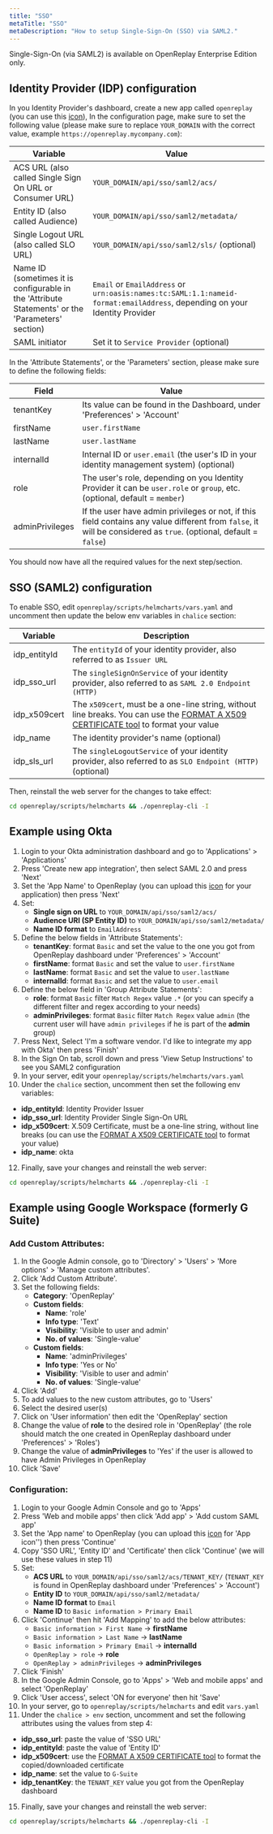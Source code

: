 ```yaml
---
title: "SSO"
metaTitle: "SSO"
metaDescription: "How to setup Single-Sign-On (SSO) via SAML2."
---
```


Single-Sign-On (via SAML2) is available on OpenReplay Enterprise Edition only.

## Identity Provider (IDP) configuration

In you Identity Provider's dashboard, create a new app called `openreplay` (you can use this [icon](../static/favicon.png)), In the configuration page, make sure to set the following value (please make sure to replace `YOUR_DOMAIN` with the correct value, example `https://openreplay.mycompany.com`):

| Variable | Value |
|----------|-------------|
| ACS URL (also called Single Sign On URL or Consumer URL) | `YOUR_DOMAIN/api/sso/saml2/acs/` |
| Entity ID (also called Audience) | `YOUR_DOMAIN/api/sso/saml2/metadata/`|
| Single Logout URL (also called SLO URL) | `YOUR_DOMAIN/api/sso/saml2/sls/` (optional) |
| Name ID (sometimes it is configurable in the 'Attribute Statements' or the 'Parameters' section) | `Email` or `EmailAddress` or `urn:oasis:names:tc:SAML:1.1:nameid-format:emailAddress`, depending on your Identity Provider |
| SAML initiator | Set it to `Service Provider` (optional) |

In the 'Attribute Statements', or the 'Parameters' section, please make sure to define the following fields:

| Field | Value |
|----------|-------------|
| tenantKey | Its value can be found in the Dashboard, under 'Preferences' > 'Account' |
| firstName | `user.firstName` |
| lastName |  `user.lastName` |
| internalId | Internal ID or `user.email` (the user's ID in your identity management system) (optional) |
| role | The user's role, depending on you Identity Provider it can be `user.role` or `group`, etc. (optional, default = `member`) |
| adminPrivileges | If the user have admin privileges or not, if this field contains any value different from `false`, it will be considered as `true`. (optional, default = `false`) |

You should now have all the required values for the next step/section.

## SSO (SAML2) configuration

To enable SSO, edit `openreplay/scripts/helmcharts/vars.yaml` and uncomment then update the below env variables in `chalice` section:

| Variable | Description |
|----------|-------------|
| idp_entityId | The `entityId` of your identity provider, also referred to as `Issuer URL` |
| idp_sso_url | The `singleSignOnService` of your identity provider, also referred to as `SAML 2.0 Endpoint (HTTP)` |
| idp_x509cert | The `x509cert`, must be a one-line string, without line breaks. You can use the [FORMAT A X509 CERTIFICATE tool](https://www.samltool.com/format_x509cert.php) to format your value |
| idp_name | The identity provider's name (optional) |
| idp_sls_url | The `singleLogoutService` of your identity provider, also referred to as `SLO Endpoint (HTTP)` (optional) |

Then, reinstall the web server for the changes to take effect:

```bash
cd openreplay/scripts/helmcharts && ./openreplay-cli -I
```

## Example using Okta

1. Login to your Okta administration dashboard and go to 'Applications' > 'Applications'
2. Press 'Create new app integration', then select SAML 2.0 and press 'Next'
3. Set the 'App Name' to OpenReplay (you can upload this [icon](../static/favicon.png) for your application) then press 'Next'
4. Set:
    - **Single sign on URL** to `YOUR_DOMAIN/api/sso/saml2/acs/`
    - **Audience URI (SP Entity ID)** to `YOUR_DOMAIN/api/sso/saml2/metadata/`
    - **Name ID format** to `EmailAddress`
5. Define the below fields in 'Attribute Statements':
    - **tenantKey**: format `Basic` and set the value to the one you got from OpenReplay dashboard under 'Preferences' > 'Account'
    - **firstName**: format `Basic` and set the value to `user.firstName`
    - **lastName**: format `Basic` and set the value to `user.lastName`
    - **internalId**: format `Basic` and set the value to `user.email`
6. Define the below field in 'Group Attribute Statements':
    - **role**: format `Basic` filter `Match Regex` value `.*` (or you can specify a different filter and regex according to your needs)
    - **adminPrivileges**: format `Basic` filter `Match Regex` value `admin` (the current user will have `admin privileges` if he is part of the **admin** group)
7. Press Next, Select 'I'm a software vendor. I'd like to integrate my app with Okta' then press 'Finish'
8. In the Sign On tab, scroll down and press 'View Setup Instructions' to see you SAML2 configuration
9. In your server, edit your `openreplay/scripts/helmcharts/vars.yaml`
10. Under the `chalice` section, uncomment then set the following env variables:
   - **idp_entityId**: Identity Provider Issuer
   - **idp_sso_url**: Identity Provider Single Sign-On URL
   - **idp_x509cert**: X.509 Certificate, must be a one-line string, without line breaks (ou can use the [FORMAT A X509 CERTIFICATE tool](https://www.samltool.com/format_x509cert.php) to format your value)
   - **idp_name**: okta
12. Finally, save your changes and reinstall the web server: 

```bash
cd openreplay/scripts/helmcharts && ./openreplay-cli -I
```

## Example using Google Workspace (formerly G Suite)

### Add Custom Attributes:

1. In the Google Admin console, go to 'Directory' > 'Users' > 'More options' > 'Manage custom attributes'.
2. Click 'Add Custom Attribute'.
3. Set the following fields:
    - **Category**: 'OpenReplay'
    - **Custom fields**:
      - **Name**: 'role'
      - **Info type**: 'Text'
      - **Visibility**: 'Visible to user and admin'
      - **No. of values**: 'Single-value'
    - **Custom fields**:
      - **Name**: 'adminPrivileges'
      - **Info type**: 'Yes or No'
      - **Visibility**: 'Visible to user and admin'
      - **No. of values**: 'Single-value'
4. Click 'Add'
5. To add values to the new custom attributes, go to 'Users'
6. Select the desired user(s)
7. Click on 'User information' then edit the 'OpenReplay' section
8. Change the value of **role** to the desired role in 'OpenReplay' (the role should match the one created in OpenReplay dashboard under 'Preferences' > 'Roles')
9. Change the value of **adminPrivileges** to 'Yes' if the user is allowed to have Admin Privileges in OpenReplay
10. Click 'Save'

### Configuration:

1. Login to your Google Admin Console and go to 'Apps'
2. Press 'Web and mobile apps' then click 'Add app' > 'Add custom SAML app'
3. Set the 'App name' to OpenReplay (you can upload this [icon](../static/favicon.png) for 'App icon'') then press 'Continue'
4. Copy 'SSO URL', 'Entity ID' and 'Certificate' then click 'Continue' (we will use these values in step 11)
5. Set:
    - **ACS URL** to `YOUR_DOMAIN/api/sso/saml2/acs/TENANT_KEY/` (`TENANT_KEY` is found in OpenReplay dashboard under 'Preferences' > 'Account')
    - **Entity ID** to `YOUR_DOMAIN/api/sso/saml2/metadata/`
    - **Name ID format** to `Email`
    - **Name ID** to `Basic information > Primary Email` 
6. Click 'Continue' then hit 'Add Mapping' to add the below attributes:
    - `Basic information > First Name` -> **firstName**
    - `Basic information > Last Name` -> **lastName**
    - `Basic information > Primary Email` -> **internalId**
    - `OpenReplay > role` -> **role**
    - `OpenReplay > adminPrivileges` -> **adminPrivileges**
7. Click 'Finish'
8.  In the Google Admin Console, go to 'Apps' > 'Web and mobile apps' and select 'OpenReplay'
9.  Click 'User access', select 'ON for everyone' then hit 'Save'
10. In your server, go to `openreplay/scripts/helmcharts` and edit `vars.yaml`
11. Under the `chalice > env` section, uncomment and set the following attributes using the values from step 4:
   - **idp_sso_url**: paste the value of 'SSO URL'
   - **idp_entityId**: paste the value of 'Entity ID'
   - **idp_x509cert**: use the [FORMAT A X509 CERTIFICATE tool](https://www.samltool.com/format_x509cert.php) to format the copied/downloaded certificate
   - **idp_name**: set the value to `G-Suite`
   - **idp_tenantKey**: the `TENANT_KEY` value you got from the OpenReplay dashboard
15. Finally, save your changes and reinstall the web server: 

```bash
cd openreplay/scripts/helmcharts && ./openreplay-cli -I
```
